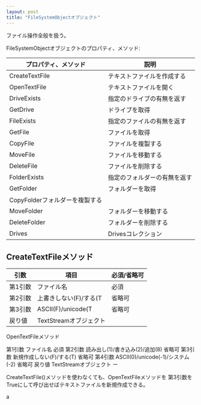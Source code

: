 ```yaml
---
layout: post
title: "FileSystemObjectオブジェクト"
---
```


ファイル操作全般を扱う。
 
FileSystemObjectオブジェクトのプロパティ、メソッド:

|プロパティ、メソッド|説明|
|---|---|
|CreateTextFile|テキストファイルを作成する|
|OpenTextFile|テキストファイルを開く|
|DriveExists|指定のドライブの有無を返す|
|GetDrive|ドライブを取得|
|FileExists|指定のファイルの有無を返す|
|GetFile|ファイルを取得|
|CopyFile|ファイルを複製する|
|MoveFile|ファイルを移動する|
|DeleteFile|ファイルを削除する|
|FolderExists|指定のフォルダーの有無を返す|
|GetFolder|フォルダーを取得|
|CopyFolderフォルダーを複製する|
|MoveFolder|フォルダーを移動する|
|DeleteFolder|フォルダーを削除する|
|Drives|Drivesコレクション|

## CreateTextFileメソッド

|引数|項目|必須/省略可|
|---|---|---|
|第1引数|ファイル名|必須|
|第2引数|上書きしない(F)/する(T|省略可|
|第3引数|ASCII(F)/unicode(T|省略可|
|戻り値|TextStreamオブジェクト||

 
OpenTextFileメソッド

第1引数	ファイル名	必須
第2引数	読み出し(1)/書き込み(2)/追加(8)	省略可
第3引数	新規作成しない(F)/する(T)	省略可
第4引数	ASCII(0)/unicode(-1)/システム(-2)	省略可
戻り値	TextStreamオブジェクト	ー
 
CreateTextFile()メソッドを使わなくても、OpenTextFileメソッドを
第3引数をTrueにして呼び出せばテキストファイルを新規作成できる。




a
